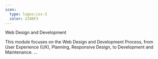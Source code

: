 ```yaml
---
icon:
  type: logos:css-3
  color: 2196F3
---
```

Web Design and Development

This module focuses on the Web Design and Development Process, from User Experience (UX), Planning, Responsive Design, to Development and Maintenance. ... 
